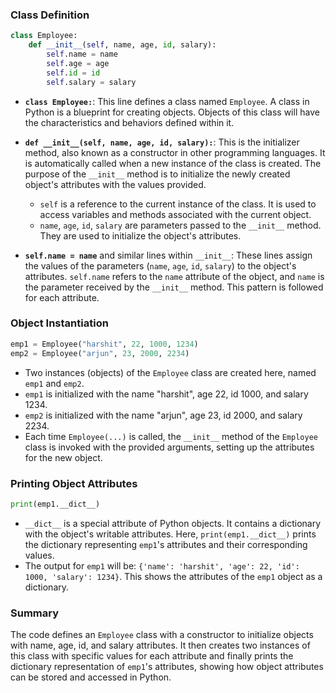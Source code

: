 ### Class Definition

```python
class Employee:
    def __init__(self, name, age, id, salary):
        self.name = name
        self.age = age
        self.id = id
        self.salary = salary
```

- **`class Employee:`**: This line defines a class named `Employee`. A class in Python is a blueprint for creating objects. Objects of this class will have the characteristics and behaviors defined within it.

- **`def __init__(self, name, age, id, salary):`**: This is the initializer method, also known as a constructor in other programming languages. It is automatically called when a new instance of the class is created. The purpose of the `__init__` method is to initialize the newly created object's attributes with the values provided.
  - `self` is a reference to the current instance of the class. It is used to access variables and methods associated with the current object.
  - `name`, `age`, `id`, `salary` are parameters passed to the `__init__` method. They are used to initialize the object's attributes.

- **`self.name = name`** and similar lines within `__init__`: These lines assign the values of the parameters (`name`, `age`, `id`, `salary`) to the object's attributes. `self.name` refers to the `name` attribute of the object, and `name` is the parameter received by the `__init__` method. This pattern is followed for each attribute.

### Object Instantiation

```python
emp1 = Employee("harshit", 22, 1000, 1234)
emp2 = Employee("arjun", 23, 2000, 2234)
```

- Two instances (objects) of the `Employee` class are created here, named `emp1` and `emp2`.
- `emp1` is initialized with the name "harshit", age 22, id 1000, and salary 1234.
- `emp2` is initialized with the name "arjun", age 23, id 2000, and salary 2234.
- Each time `Employee(...)` is called, the `__init__` method of the `Employee` class is invoked with the provided arguments, setting up the attributes for the new object.

### Printing Object Attributes

```python
print(emp1.__dict__)
```

- `__dict__` is a special attribute of Python objects. It contains a dictionary with the object's writable attributes. Here, `print(emp1.__dict__)` prints the dictionary representing `emp1`'s attributes and their corresponding values.
- The output for `emp1` will be: `{'name': 'harshit', 'age': 22, 'id': 1000, 'salary': 1234}`. This shows the attributes of the `emp1` object as a dictionary.

### Summary

The code defines an `Employee` class with a constructor to initialize objects with name, age, id, and salary attributes. It then creates two instances of this class with specific values for each attribute and finally prints the dictionary representation of `emp1`'s attributes, showing how object attributes can be stored and accessed in Python.

